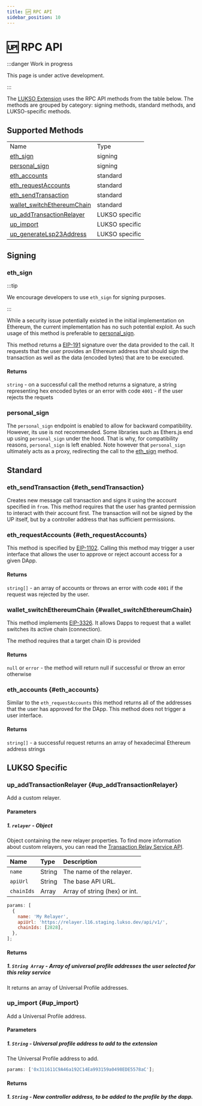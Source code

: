 ```yaml
---
title: 🆙 RPC API
sidebar_position: 10
---
```


# 🆙 RPC API

:::danger Work in progress

This page is under active development.

:::

The [LUKSO Extension](../guides/browser-extension/install-browser-extension.md) uses the RPC API methods from the table below. The methods are grouped by category: signing methods, standard methods, and LUKSO-specific methods.

## Supported Methods

<table>
  <tr>
    <td>Name</td>
    <td>Type</td>
  </tr>
  <tr>
    <td><a href="#eth_sign">eth_sign</a></td>
    <td>signing</td>
  </tr>
  <tr>
    <td><a href="#personal_sign">personal_sign</a></td>
    <td>signing</td>
  </tr>
  <tr>
    <td><a href="#eth_accounts">eth_accounts</a></td>
    <td>standard</td>
  </tr>
  <tr>
    <td><a href="#eth_requestAccounts">eth_requestAccounts</a></td>
    <td>standard</td>
  </tr>
  <tr>
    <td><a href="#eth_sendTransaction">eth_sendTransaction</a></td>
    <td>standard</td>
  </tr>
  <tr>
    <td><a href="#wallet_switchEthereumChain">wallet_switchEthereumChain</a></td>
    <td>standard</td>
  </tr>
   <tr>
    <td><a href="#up_addTransactionRelayer">up_addTransactionRelayer</a></td>
    <td>LUKSO specific</td>
  </tr>
   <tr>
    <td><a href="#up_import">up_import</a></td>
    <td>LUKSO specific</td>
  </tr>
   <tr>
    <td><a href="#up_generateLsp23Address">up_generateLsp23Address</a></td>
    <td>LUKSO specific</td>
  </tr>
</table>

## Signing

### eth_sign

:::tip

We encourage developers to use `eth_sign` for signing purposes.

:::

While a security issue potentially existed in the initial implementation on Ethereum, the current implementation has no such potential exploit. As such usage of this method is preferable to [personal_sign](#personal_sign).

This method returns a [EIP-191](https://eips.ethereum.org/EIPS/eip-191) signature over the data provided to the call.
It requests that the user provides an Ethereum address that should sign the transaction as well as the data (encoded bytes) that are to be executed.

#### Returns

`string` - on a successful call the method returns a signature, a string representing hex encoded bytes or an error with code `4001` - if the user rejects the requets

### personal_sign

The `personal_sign` endpoint is enabled to allow for backward compatibility. However, its use is not recommended.
Some libraries such as Ethers.js end up using `personal_sign` under the hood. That is why, for compatibility reasons, `personal_sign` is left enabled. Note however that `personal_sign` ultimately acts as a proxy, redirecting the call to the [eth_sign](#eth_sign) method.

## Standard

### eth_sendTransaction {#eth_sendTransaction}

Creates new message call transaction and signs it using the account specified in `from`. This method requires that the user has granted permission to interact with their account first.
The transaction will not be signed by the UP itself, but by a controller address that has sufficient permissions.

### eth_requestAccounts {#eth_requestAccounts}

This method is specified by [EIP-1102](https://eips.ethereum.org/EIPS/eip-1102).
Calling this method may trigger a user interface that allows the user to approve or reject account access for a given DApp.

#### Returns

`string[]` - an array of accounts or throws an error with code `4001` if the request was rejected by the user.

### wallet_switchEthereumChain {#wallet_switchEthereumChain}

This method implements [EIP-3326](https://eips.ethereum.org/EIPS/eip-3326).
It allows Dapps to request that a wallet switches its active chain (connection).

The method requires that a target chain ID is provided

#### Returns

`null` or `error` - the method will return null if successful or throw an error otherwise

### eth_accounts {#eth_accounts}

Similar to the `eth_requestAccounts` this method returns all of the addresses that the user has approved for the DApp. This method does not trigger a user interface.

#### Returns

`string[]` - a successful request returns an array of hexadecimal Ethereum address strings

## LUKSO Specific

### up_addTransactionRelayer {#up_addTransactionRelayer}

Add a custom relayer.

#### Parameters

##### 1. `relayer` - Object

Object containing the new relayer properties. To find more information about custom relayers, you can read the [Transaction Relay Service API](./relayer-api.md).

| Name       | Type   | Description                   |
| :--------- | :----- | :---------------------------- |
| `name`     | String | The name of the relayer.      |
| `apiUrl`   | String | The base API URL.             |
| `chainIds` | Array  | Array of string (hex) or int. |

```js
params: [
  {
    name: 'My Relayer',
    apiUrl: 'https://relayer.l16.staging.lukso.dev/api/v1/',
    chainIds: [2828],
  },
];
```

#### Returns

##### 1. `String Array` - Array of universal profile addresses the user selected for this relay service

It returns an array of Universal Profile addresses.

### up_import {#up_import}

Add a Universal Profile address.

#### Parameters

##### 1. `String` - Universal profile address to add to the extension

The Universal Profile address to add.

```js
params: ['0x311611C9A46a192C14Ea993159a0498EDE5578aC'];
```

#### Returns

##### 1. `String` - New controller address, to be added to the profile by the dapp.
